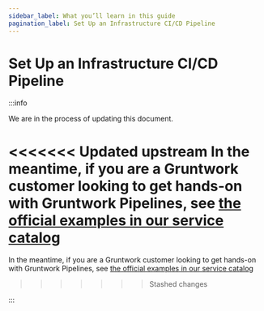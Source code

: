 ```yaml
---
sidebar_label: What you’ll learn in this guide
pagination_label: Set Up an Infrastructure CI/CD Pipeline
---
```


# Set Up an Infrastructure CI/CD Pipeline

:::info

We are in the process of updating this document. 

<<<<<<< Updated upstream
In the meantime, if you are a Gruntwork customer looking to get hands-on with Gruntwork Pipelines, see [the official examples in our service catalog](https://github.com/tnn-gruntwork-io/terraform-aws-service-catalog/tree/master/examples/for-learning-and-testing/gruntwork-pipelines)
=======
In the meantime, if you are a Gruntwork customer looking to get hands-on with Gruntwork Pipelines, see [the official examples in our service catalog](https://github.com/tnn-gruntwork-io/terraform-aws-service-catalog/tree/master/examples/for-learning-and-testing/gruntwork-pipelines)
>>>>>>> Stashed changes

:::
